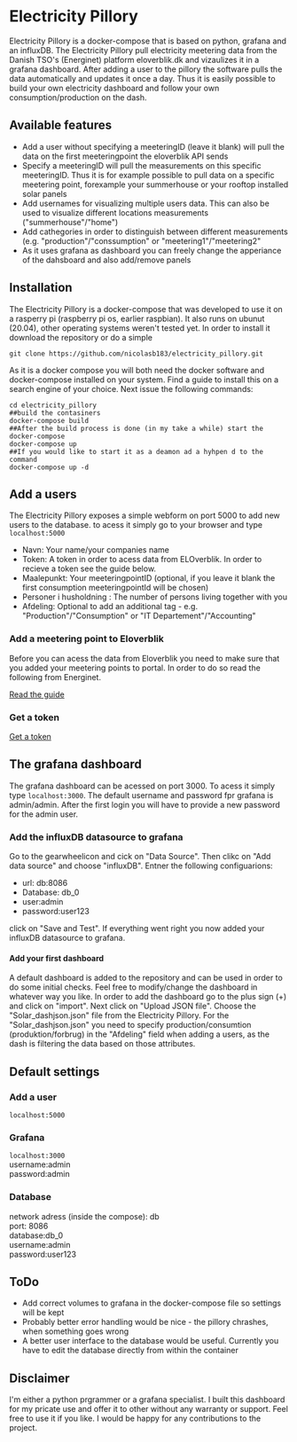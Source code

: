 
# Electricity Pillory
Electricity Pillory is a docker-compose that is based on python, grafana and an influxDB. The Electricity Pillory pull electricity meetering data from the Danish TSO's (Energinet) platform eloverblik.dk and vizaulizes it in a grafana dashboard. After adding a user to the pillory the software pulls the data automatically and updates it once a day. Thus it is easily possible to build your own electricity dashboard and follow your own consumption/production on the dash. 

## Available features
- Add a user without specifying a meeteringID (leave it blank) will pull the data on the first meeteringpoint the eloverblik API sends
- Specify a meeteringID will pull the measurements on this specific meeteringID. Thus it is for example possible to pull data on a specific meetering point, forexample your summerhouse or your rooftop installed solar panels
- Add usernames for visualizing multiple users data. This can also be used to visualize different locations measurements ("summerhouse"/"home")
- Add cathegories in order to distinguish between different measurements (e.g. "production"/"conssumption" or "meetering1"/"meetering2"
- As it uses grafana as dashboard you can freely change the apperiance of the dahsboard and also add/remove panels
## Installation
The Electricity Pillory is a docker-compose that was developed to use it on a rasperry pi (raspberry pi os, earlier raspbian). It also runs on ubunut (20.04), other operating systems weren't tested yet. 
In order to install it download the repository or do a simple 
```
git clone https://github.com/nicolasb183/electricity_pillory.git
```

As it is a docker compose you will both need the docker software and docker-compose installed on your system. Find a guide to install this on a search engine of your choice. 
Next issue the following commands:
```##cd into the electricity pillory folder
cd electricity_pillory
##build the contasiners
docker-compose build
##After the build process is done (in my take a while) start the docker-compose
docker-compose up
##If you would like to start it as a deamon ad a hyhpen d to the command
docker-compose up -d
```
## Add a users
The Electricity Pillory exposes a simple webform on port 5000 to add new users to the database. to acess it simply go to your browser and type  
```localhost:5000```
- Navn: Your name/your companies name
- Token: A token in order to acess data from ELOverblik. In order to recieve a token see the guide below. 
- Maalepunkt: Your meeteringpointID (optional, if you leave it blank the first consumption meeteringpointId will be chosen)
- Personer i husholdning : The number of persons living together with you
- Afdeling: Optional to add an additional tag - e.g. "Production"/"Consumption" or "IT Departement"/"Accounting"

### Add a meetering point to Eloverblik
Before you can acess the data from Eloverblik you need to make sure that you added your meetering points to portal. In order to do so read the following from Energinet. 

[Read the guide](https://energinet.dk/-/media/1C8ECDF4A59C4568A5C05798E4D2B5BD.pdf)
### Get a token

[Get a token](https://energinet.dk/-/media/89C11ABC00C84D4CA8B3B96819169A44.pdf)
## The grafana dashboard
The grafana dashboard can be acessed on port 3000. To acess it simply type ```localhost:3000```. The default username and password fpr grafana is admin/admin. After the first login you will have to provide a new password for the admin user. 
### Add the influxDB datasource to grafana
Go to the gearwheelicon and cick on "Data Source". Then clikc on "Add data source" and choose "influxDB". Entner the following configuarions:
- url: db:8086
- Database: db_0
- user:admin
- password:user123

click on "Save and Test". If everything went right you now added your influxDB datasource to grafana. 
#### Add your first dashboard
A default dashboard is added to the repository and can be used in order to do some initial checks. Feel free to modify/change the dashboard in whatever way you like. In order to add the dashboard go to the plus sign (+) and click on "import". Next click on "Upload JSON file". Choose the "Solar_dashjson.json" file from the Electricity Pillory. For the "Solar_dashjson.json" you need to specify production/consumtion (produktion/forbrug) in the "Afdeling" field when adding a users, as the dash is filtering the data based on those attributes. 
## Default settings
### Add a user
```localhost:5000```
### Grafana
```localhost:3000```  
username:admin  
password:admin  
### Database
network adress (inside the compose): db  
port: 8086  
database:db_0  
username:admin  
password:user123 
## ToDo
- Add correct volumes to grafana in the docker-compose file so settings will be kept
- Probably better error handling would be nice - the pillory chrashes, when something goes wrong
- A better user interface to the database would be useful. Currently you have to edit the database directly from within the container
## Disclaimer
I'm either a python prgrammer or a grafana specialist. I built this dashboard for my pricate use and offer it to other without any warranty or support. Feel free to use it if you like. I would be happy for any contributions to the project. 

